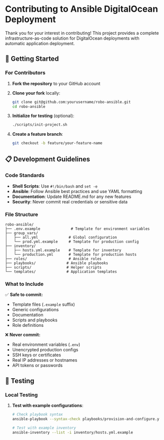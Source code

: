 # Contributing to Ansible DigitalOcean Deployment

Thank you for your interest in contributing! This project provides a complete infrastructure-as-code solution for DigitalOcean deployments with automatic application deployment.

## 🚀 Getting Started

### For Contributors

1. **Fork the repository** to your GitHub account
2. **Clone your fork** locally:

   ```bash
   git clone git@github.com:yourusername/robo-ansible.git
   cd robo-ansible
   ```

3. **Initialize for testing** (optional):

   ```bash
   ./scripts/init-project.sh
   ```

4. **Create a feature branch**:
   ```bash
   git checkout -b feature/your-feature-name
   ```

## 📋 Development Guidelines

### Code Standards

- **Shell Scripts**: Use `#!/bin/bash` and `set -e`
- **Ansible**: Follow Ansible best practices and use YAML formatting
- **Documentation**: Update README.md for any new features
- **Security**: Never commit real credentials or sensitive data

### File Structure

```
robo-ansible/
├── .env.example              # Template for environment variables
├── group_vars/
│   ├── all.yml              # Global configuration
│   └── prod.yml.example     # Template for production config
├── inventory/
│   ├── hosts.yml.example    # Template for inventory
│   └── production.yml       # Template for production hosts
├── roles/                   # Ansible roles
├── playbooks/              # Ansible playbooks
├── scripts/                # Helper scripts
└── templates/              # Application templates
```

### What to Include

✅ **Safe to commit:**

- Template files (`.example` suffix)
- Generic configurations
- Documentation
- Scripts and playbooks
- Role definitions

❌ **Never commit:**

- Real environment variables (`.env`)
- Unencrypted production configs
- SSH keys or certificates
- Real IP addresses or hostnames
- API tokens or passwords

## 🧪 Testing

### Local Testing

1. **Test with example configurations**:

   ```bash
   # Check playbook syntax
   ansible-playbook --syntax-check playbooks/provision-and-configure.yml

   # Test with example inventory
   ansible-inventory --list -i inventory/hosts.yml.example
   ```
